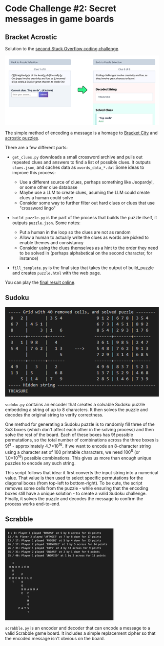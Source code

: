 # Code Challenge #2: Secret messages in game boards

## Bracket Acrostic

Solution to the [second Stack Overflow coding challenge](https://stackoverflow.com/beta/challenges/79651567/code-challenge-2-secret-messages-in-game-boards).  

![The Puzzle](img_bracket.png)

The simple method of encoding a message is a homage to [Bracket City](https://www.theatlantic.com/games/bracket-city/) and [acrostic puzzles](https://en.wikipedia.org/wiki/Acrostic_%28puzzle%29).

There are a few different parts:

* `get_clues.py` downloads a small crossword archive and pulls out repeated clues and answers to find a list of 
possible clues.  It outputs `clues.json`, and caches data as `xwords_data_*.dat` Some ideas to improve this process:
    * Use a different source of clues, perhaps something like Jeopardy!, or some other clue database
    * Maybe use a LLM to create clues, asuming the LLM could create clues a human could solve
    * Consider some way to further filter out hard clues or clues that use "crossword lingo"

* `build_puzzle.py` is the part of the process that builds the puzzle itself, it outputs `puzzle.json`.  Some notes:
    * Put a human in the loop so the clues are not as random
    * Allow a human to actually write the clues as words are picked to enable themes and consistancy
    * Consider using the clues themselves as a hint to the order they need to be solved in (perhaps alphabetical on the second character, for instance)

* `fill_template.py` is the final step that takes the output of build_puzzle and creates `puzzle.html` with the web page.

You can play the [final result online](https://q726kbxun.github.io/so_challenges/entry_002.html).

## Sudoku

![Sudoku](img_sudoku.png)

`sudoku.py` contains an encoder that creates a solvable Sudoku puzzle embedding a string of up to 8 characters.  It then solves the puzzle and decodes the original string to verify correctness.

One method for generating a Sudoku puzzle is to randomly fill three of the 3x3 boxes (which don't affect each other in the solving process) and then solve the rest of the board.  Each of these boxes has 9! possible permutations, so the total number of combinations across the three boxes is 9!<sup>3</sup> - approximately 4.7\*10<sup>16</sup>. If we want to encode an 8-character string using a character set of 100 printable characters, we need 100<sup>8</sup> (or 1.0\*10<sup>16</sup>) possible combinations. This gives us more than enough unique puzzles to encode any such string.

This script follows that idea: it first converts the input string into a numerical value. That value is then used to select specific permutations for the diagonal boxes (from top-left to bottom-right). To be cute, the script removes some cells from the puzzle - while ensuring that the encoding boxes still have a unique solution - to create a valid Sudoku challenge. Finally, it solves the puzzle and decodes the message to confirm the process works end-to-end.

## Scrabble
![Scrabble](img_scrabble.png)

`scrabble.py` is an encoder and decoder that can encode a message to a valid Scrabble game board.  It includes a simple replacement cipher so that the encoded message isn't obvious on the board.
